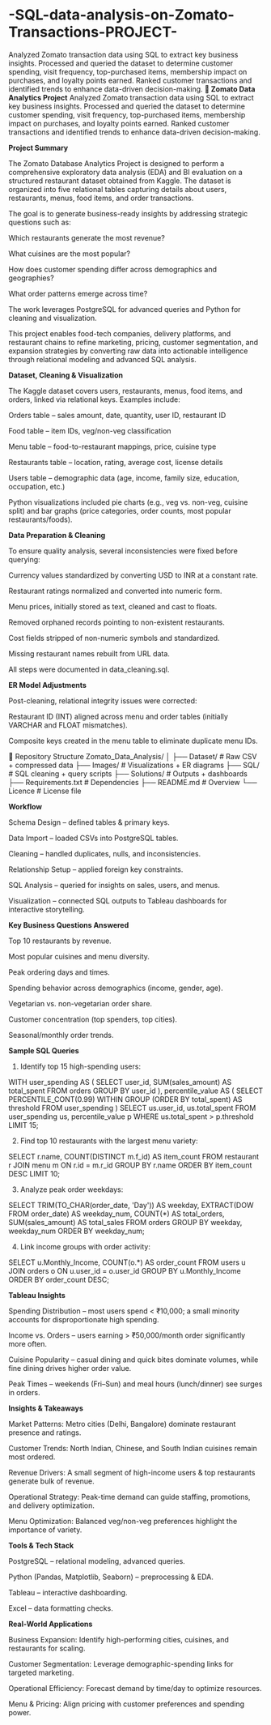 # -SQL-data-analysis-on-Zomato-Transactions-PROJECT-
Analyzed Zomato transaction data using SQL to extract key business insights. Processed and queried the  dataset to determine customer spending, visit frequency, top-purchased items, membership impact on  purchases, and loyalty points earned. Ranked customer transactions and identified trends to enhance  data-driven decision-making. 
**🍴 Zomato Data Analytics Project**
Analyzed Zomato transaction data using SQL to extract key business insights. Processed and queried the 
dataset to determine customer spending, visit frequency, top-purchased items, membership impact on 
purchases, and loyalty points earned. Ranked customer transactions and identified trends to enhance 
data-driven decision-making. 

 **Project Summary**

The Zomato Database Analytics Project is designed to perform a comprehensive exploratory data analysis (EDA) and BI evaluation on a structured restaurant dataset obtained from Kaggle. The dataset is organized into five relational tables capturing details about users, restaurants, menus, food items, and order transactions.

The goal is to generate business-ready insights by addressing strategic questions such as:

Which restaurants generate the most revenue?

What cuisines are the most popular?

How does customer spending differ across demographics and geographies?

What order patterns emerge across time?

The work leverages PostgreSQL for advanced queries and Python for cleaning and visualization.

This project enables food-tech companies, delivery platforms, and restaurant chains to refine marketing, pricing, customer segmentation, and expansion strategies by converting raw data into actionable intelligence through relational modeling and advanced SQL analysis.

**Dataset, Cleaning & Visualization**

The Kaggle dataset covers users, restaurants, menus, food items, and orders, linked via relational keys. Examples include:

Orders table – sales amount, date, quantity, user ID, restaurant ID

Food table – item IDs, veg/non-veg classification

Menu table – food-to-restaurant mappings, price, cuisine type

Restaurants table – location, rating, average cost, license details

Users table – demographic data (age, income, family size, education, occupation, etc.)

Python visualizations included pie charts (e.g., veg vs. non-veg, cuisine split) and bar graphs (price categories, order counts, most popular restaurants/foods).

**Data Preparation & Cleaning**

To ensure quality analysis, several inconsistencies were fixed before querying:

Currency values standardized by converting USD to INR at a constant rate.

Restaurant ratings normalized and converted into numeric form.

Menu prices, initially stored as text, cleaned and cast to floats.

Removed orphaned records pointing to non-existent restaurants.

Cost fields stripped of non-numeric symbols and standardized.

Missing restaurant names rebuilt from URL data.

All steps were documented in data_cleaning.sql.

**ER Model Adjustments**

Post-cleaning, relational integrity issues were corrected:

Restaurant ID (INT) aligned across menu and order tables (initially VARCHAR and FLOAT mismatches).

Composite keys created in the menu table to eliminate duplicate menu IDs.

📂 Repository Structure
Zomato_Data_Analysis/
│
├── Dataset/              # Raw CSV + compressed data
├── Images/               # Visualizations + ER diagrams
├── SQL/                  # SQL cleaning + query scripts
├── Solutions/            # Outputs + dashboards
├── Requirements.txt      # Dependencies
├── README.md             # Overview
└── Licence               # License file

**Workflow**

Schema Design – defined tables & primary keys.

Data Import – loaded CSVs into PostgreSQL tables.

Cleaning – handled duplicates, nulls, and inconsistencies.

Relationship Setup – applied foreign key constraints.

SQL Analysis – queried for insights on sales, users, and menus.

Visualization – connected SQL outputs to Tableau dashboards for interactive storytelling.

 **Key Business Questions Answered**

Top 10 restaurants by revenue.

Most popular cuisines and menu diversity.

Peak ordering days and times.

Spending behavior across demographics (income, gender, age).

Vegetarian vs. non-vegetarian order share.

Customer concentration (top spenders, top cities).

Seasonal/monthly order trends.

**Sample SQL Queries**

1. Identify top 15 high-spending users:

WITH user_spending AS (
    SELECT user_id, SUM(sales_amount) AS total_spent
    FROM orders
    GROUP BY user_id
),
percentile_value AS (
    SELECT PERCENTILE_CONT(0.99) WITHIN GROUP (ORDER BY total_spent) AS threshold
    FROM user_spending
)
SELECT us.user_id, us.total_spent
FROM user_spending us, percentile_value p
WHERE us.total_spent > p.threshold
LIMIT 15;


2. Find top 10 restaurants with the largest menu variety:

SELECT r.name, COUNT(DISTINCT m.f_id) AS item_count
FROM restaurant r
JOIN menu m ON r.id = m.r_id
GROUP BY r.name
ORDER BY item_count DESC
LIMIT 10;


3. Analyze peak order weekdays:

SELECT 
  TRIM(TO_CHAR(order_date, 'Day')) AS weekday,
  EXTRACT(DOW FROM order_date) AS weekday_num,
  COUNT(*) AS total_orders,
  SUM(sales_amount) AS total_sales
FROM orders
GROUP BY weekday, weekday_num
ORDER BY weekday_num;


4. Link income groups with order activity:

SELECT 
  u.Monthly_Income, 
  COUNT(o.*) AS order_count
FROM users u
JOIN orders o ON u.user_id = o.user_id
GROUP BY u.Monthly_Income
ORDER BY order_count DESC;

**Tableau Insights**

Spending Distribution – most users spend < ₹10,000; a small minority accounts for disproportionate high spending.

Income vs. Orders – users earning > ₹50,000/month order significantly more often.

Cuisine Popularity – casual dining and quick bites dominate volumes, while fine dining drives higher order value.

Peak Times – weekends (Fri–Sun) and meal hours (lunch/dinner) see surges in orders.

**Insights & Takeaways**

Market Patterns: Metro cities (Delhi, Bangalore) dominate restaurant presence and ratings.

Customer Trends: North Indian, Chinese, and South Indian cuisines remain most ordered.

Revenue Drivers: A small segment of high-income users & top restaurants generate bulk of revenue.

Operational Strategy: Peak-time demand can guide staffing, promotions, and delivery optimization.

Menu Optimization: Balanced veg/non-veg preferences highlight the importance of variety.

**Tools & Tech Stack**

PostgreSQL – relational modeling, advanced queries.

Python (Pandas, Matplotlib, Seaborn) – preprocessing & EDA.

Tableau – interactive dashboarding.

Excel – data formatting checks.

**Real-World Applications**

Business Expansion: Identify high-performing cities, cuisines, and restaurants for scaling.

Customer Segmentation: Leverage demographic-spending links for targeted marketing.

Operational Efficiency: Forecast demand by time/day to optimize resources.

Menu & Pricing: Align pricing with customer preferences and spending power.

